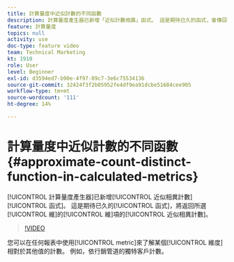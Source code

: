 ```yaml
---
title: 計算量度中近似計數的不同函數
description: 計算量度產生器已新增「近似計數相異」函式。 這是期待已久的函式，會傳回所選維度的維度項目相異近計數。
feature: 計算量度
topics: null
activity: use
doc-type: feature video
team: Technical Marketing
kt: 1910
role: User
level: Beginner
exl-id: d3594ed7-b90e-4f97-89c7-3e6c75534136
source-git-commit: 32424f3f2b05952fe4df9ea91dcbe51684cee905
workflow-type: tm+mt
source-wordcount: '111'
ht-degree: 14%

---
```


# 計算量度中近似計數的不同函數{#approximate-count-distinct-function-in-calculated-metrics}

[!UICONTROL 計算量度產生器]已新增[!UICONTROL 近似相異計數] [!UICONTROL 函式]。 這是期待已久的[!UICONTROL 函式]，將返回所選[!UICONTROL 維]的[!UICONTROL 維]項的[!UICONTROL 近似相異計數]。

>[!VIDEO](https://video.tv.adobe.com/v/23722/?quality=12)

您可以在任何報表中使用[!UICONTROL metric]來了解某個[!UICONTROL 維度]相對於其他值的計數。 例如，依行銷管道的獨特客戶計數。
